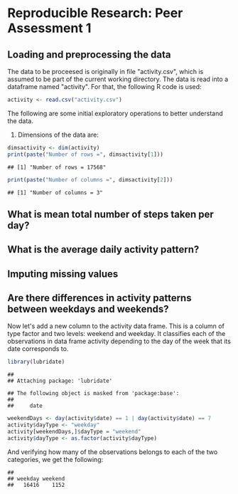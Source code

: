 # Reproducible Research: Peer Assessment 1


## Loading and preprocessing the data
The data to be proceesed is originally in file "activity.csv", which is assumed to be part of the current working directory. The data is read into a dataframe named "activity". For that, the following R code is used: 


```r
activity <- read.csv("activity.csv")
```

The following are some initial exploratory operations to better understand the data. 
1. Dimensions of the data are: 

```r
dimsactivity <- dim(activity)
print(paste("Number of rows =", dimsactivity[1]))
```

```
## [1] "Number of rows = 17568"
```

```r
print(paste("Number of columns =", dimsactivity[2]))
```

```
## [1] "Number of columns = 3"
```
## What is mean total number of steps taken per day?



## What is the average daily activity pattern?



## Imputing missing values



## Are there differences in activity patterns between weekdays and weekends?
Now let's add a new column to the activity data frame. This is a column of type 
factor and two levels: weekend and weekday. It classifies each of the 
observations in data frame activity depending to the day of the week that its
date corresponds to. 

```r
library(lubridate)
```

```
## 
## Attaching package: 'lubridate'
```

```
## The following object is masked from 'package:base':
## 
##     date
```

```r
weekendDays <- day(activity$date) == 1 | day(activity$date) == 7
activity$dayType <- "weekday"
activity[weekendDays,]$dayType = "weekend"
activity$dayType <- as.factor(activity$dayType)
```
And verifying how many of the observations belongs to each of the two categories, 
we get the following: 

```
## 
## weekday weekend 
##   16416    1152
```
